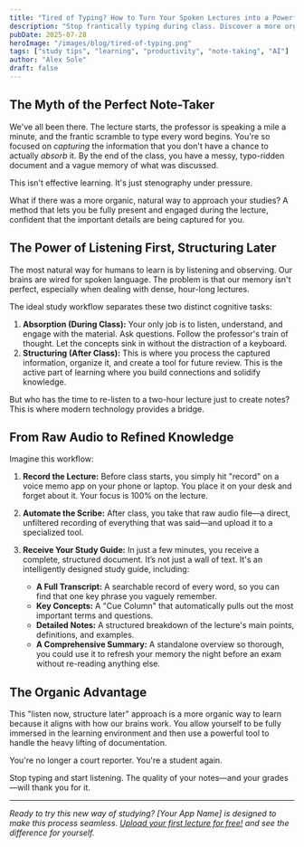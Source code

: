 ```yaml
---
title: "Tired of Typing? How to Turn Your Spoken Lectures into a Powerful Study Guide"
description: "Stop frantically typing during class. Discover a more organic and effective way to learn by capturing lecture audio and transforming it into structured, high-quality notes automatically."
pubDate: 2025-07-28
heroImage: "/images/blog/tired-of-typing.png"
tags: ["study tips", "learning", "productivity", "note-taking", "AI"]
author: "Alex Sole"
draft: false
---
```


## The Myth of the Perfect Note-Taker

We've all been there. The lecture starts, the professor is speaking a mile a minute, and the frantic scramble to type every word begins. You're so focused on *capturing* the information that you don't have a chance to actually *absorb* it. By the end of the class, you have a messy, typo-ridden document and a vague memory of what was discussed.

This isn't effective learning. It's just stenography under pressure.

What if there was a more organic, natural way to approach your studies? A method that lets you be fully present and engaged during the lecture, confident that the important details are being captured for you.

## The Power of Listening First, Structuring Later

The most natural way for humans to learn is by listening and observing. Our brains are wired for spoken language. The problem is that our memory isn't perfect, especially when dealing with dense, hour-long lectures.

The ideal study workflow separates these two distinct cognitive tasks:

1.  **Absorption (During Class):** Your only job is to listen, understand, and engage with the material. Ask questions. Follow the professor's train of thought. Let the concepts sink in without the distraction of a keyboard.
2.  **Structuring (After Class):** This is where you process the captured information, organize it, and create a tool for future review. This is the active part of learning where you build connections and solidify knowledge.

But who has the time to re-listen to a two-hour lecture just to create notes? This is where modern technology provides a bridge.

## From Raw Audio to Refined Knowledge

Imagine this workflow:

1.  **Record the Lecture:** Before class starts, you simply hit "record" on a voice memo app on your phone or laptop. You place it on your desk and forget about it. Your focus is 100% on the lecture.

2.  **Automate the Scribe:** After class, you take that raw audio file—a direct, unfiltered recording of everything that was said—and upload it to a specialized tool.

3.  **Receive Your Study Guide:** In just a few minutes, you receive a complete, structured document. It’s not just a wall of text. It's an intelligently designed study guide, including:
    *   **A Full Transcript:** A searchable record of every word, so you can find that one key phrase you vaguely remember.
    *   **Key Concepts:** A "Cue Column" that automatically pulls out the most important terms and questions.
    *   **Detailed Notes:** A structured breakdown of the lecture's main points, definitions, and examples.
    *   **A Comprehensive Summary:** A standalone overview so thorough, you could use it to refresh your memory the night before an exam without re-reading anything else.

## The Organic Advantage

This "listen now, structure later" approach is a more organic way to learn because it aligns with how our brains work. You allow yourself to be fully immersed in the learning environment and then use a powerful tool to handle the heavy lifting of documentation.

You're no longer a court reporter. You're a student again.

Stop typing and start listening. The quality of your notes—and your grades—will thank you for it.

---

*Ready to try this new way of studying? [Your App Name] is designed to make this process seamless. [Upload your first lecture for free!](/) and see the difference for yourself.*
```